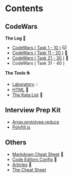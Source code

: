# Contents

## CodeWars
**The Log :orange_book:**

- [CodeWars ( Task 1 - 10 )](./1\)%20CodeWars.js) :cat:
- [CodeWars ( Task 11 - 20 )](./2\)%20CodeWars.js) :hamster:
- [CodeWars ( Task 21 - 30 )](./3\)%20CodeWars.js) :frog:
- CodeWars ( Task 31 - 40 )

**The Tools :coffee:**

- [Laboratory](./Laboratory.js) :bulb:
- [HTML](./index.html) :fax:
- [The Kata List](./Kata.txt) :paperclip:

## Interview Prep Kit

- [Array.prototype.reduce](./MDN%20Array.prototype.reduce.js)
- [Polyfill.js](./Polyfill.js)

## Others

- [Markdown Cheat Sheet](./markdownCheatSheet.md) :eyes:
- [Code Editors Config](./code-editors/README.md) :wrench:
- [Articles](./articles/README.md) :newspaper:
- [The Cheat Sheet](./cheatsheet/)
